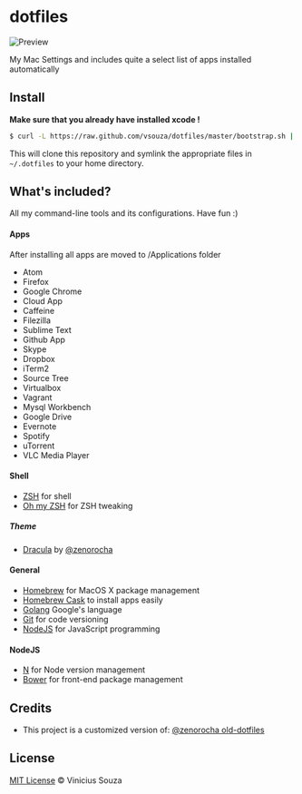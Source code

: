 # dotfiles

![Preview](http://cl.ly/image/2e1Z280K3N1m/dotfiles3.png)

My Mac Settings and includes quite a select list of apps installed automatically
## Install

__Make sure that you already have installed xcode !__

```sh
$ curl -L https://raw.github.com/vsouza/dotfiles/master/bootstrap.sh | sh
```

This will clone this repository and symlink the appropriate files in `~/.dotfiles` to your home directory.

## What's included?

All my command-line tools and its configurations. Have fun :)

#### Apps

After installing all apps are moved to /Applications folder

 * Atom
 * Firefox
 * Google Chrome
 * Cloud App
 * Caffeine
 * Filezilla
 * Sublime Text
 * Github App
 * Skype
 * Dropbox
 * iTerm2
 * Source Tree
 * Virtualbox
 * Vagrant
 * Mysql Workbench
 * Google Drive
 * Evernote
 * Spotify
 * uTorrent
 * VLC Media Player

#### Shell

* [ZSH](http://www.zsh.org/) for shell
* [Oh my ZSH](https://github.com/robbyrussell/oh-my-zsh) for ZSH tweaking

##### Theme

* [Dracula](https://github.com/zenorocha/dracula-theme) by [@zenorocha](https://github.com/zenorocha)

#### General

* [Homebrew](http://mxcl.github.com/homebrew/) for MacOS X package management
* [Homebrew Cask](http://caskroom.io/) to install apps easily
* [Golang](http://golang.org) Google's language
* [Git](http://git-scm.com) for code versioning
* [NodeJS](http://nodejs.org/) for JavaScript programming

#### NodeJS

* [N](https://github.com/visionmedia/n) for Node version management
* [Bower](http://bower.io/) for front-end package management

## Credits

* This project is a customized version of: [@zenorocha old-dotfiles](https://github.com/zenorocha/old-dotfiles)

## License

[MIT License](http://vsouza.mit-license.org/) © Vinicius Souza
